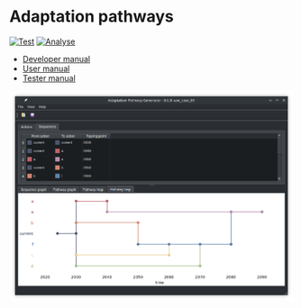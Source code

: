 # Adaptation pathways
[![Test](https://github.com/Deltares-research/PathwaysGenerator/actions/workflows/test.yml/badge.svg)](https://github.com/Deltares-research/PathwaysGenerator/actions/workflows/test.yml)
[![Analyse](https://github.com/Deltares-research/PathwaysGenerator/actions/workflows/analyse.yml/badge.svg)](https://github.com/Deltares-research/PathwaysGenerator/actions/workflows/analyse.yml)

- [Developer manual](documentation/develop/index.rst)
- [User manual](documentation/use/index.rst)
- [Tester manual](documentation/test/index.rst)

<img src="documentation/use/generator.png"/>
